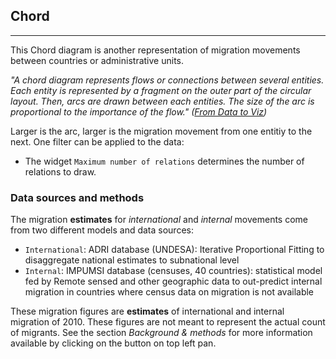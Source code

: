 Chord
-----

------------------------------------------------------------------------

This Chord diagram is another representation of migration movements
between countries or administrative units.

*"A chord diagram represents flows or connections between several
entities. Each entity is represented by a fragment on the outer part of
the circular layout. Then, arcs are drawn between each entities. The
size of the arc is proportional to the importance of the flow."
(<a href="https://www.data-to-viz.com/graph/chord.html" target="_blank">From
Data to Viz</a>)*

Larger is the arc, larger is the migration movement from one entitiy to
the next. One filter can be applied to the data:

-   The widget `Maximum number of relations` determines the number of
    relations to draw.

### Data sources and methods

The migration **estimates** for *international* and *internal* movements
come from two different models and data sources:

-   `International`: ADRI database (UNDESA): Iterative Proportional
    Fitting to disaggregate national estimates to subnational level
-   `Internal`: IMPUMSI database (censuses, 40 countries): statistical
    model fed by Remote sensed and other geographic data to out-predict
    internal migration in countries where census data on migration is
    not available

These migration figures are **estimates** of international and internal
migration of 2010. These figures are not meant to represent the actual
count of migrants. See the section *Background & methods* for more
information available by clicking on the button on top left pan.
